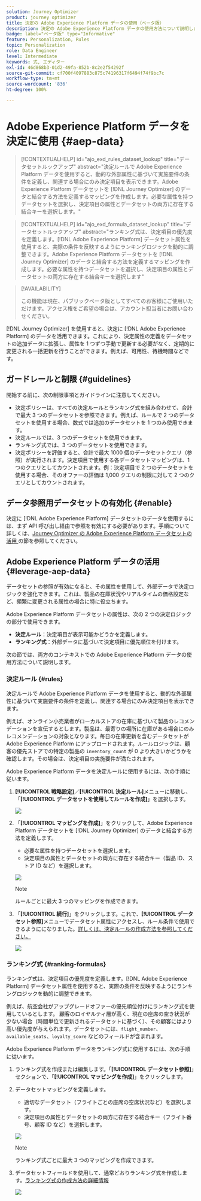 ```yaml
---
solution: Journey Optimizer
product: journey optimizer
title: 決定の Adobe Experience Platform データの使用（ベータ版）
description: 決定の Adobe Experience Platform データの使用方法について説明します。
badge: label="ベータ版" type="Informative"
feature: Personalization, Rules
topic: Personalization
role: Data Engineer
level: Intermediate
keywords: 式, エディター
exl-id: 46d868b3-01d2-49fa-852b-8c2e2f54292f
source-git-commit: cf700f4097883c875c74196317f6494f74f9bc7c
workflow-type: tm+mt
source-wordcount: '836'
ht-degree: 100%

---
```


# Adobe Experience Platform データを決定に使用 {#aep-data}

>[!CONTEXTUALHELP]
>id="ajo_exd_rules_dataset_lookup"
>title="データセットルックアップ"
>abstract="決定ルールで Adobe Experience Platform データを使用すると、動的な外部属性に基づいて実施要件の条件を定義し、関連する場合にのみ決定項目を表示できます。Adobe Experience Platform データセットを [!DNL Journey Optimizer] のデータと結合する方法を定義するマッピングを作成します。必要な属性を持つデータセットを選択し、決定項目の属性とデータセットの両方に存在する結合キーを選択します。"

>[!CONTEXTUALHELP]
>id="ajo_exd_formula_dataset_lookup"
>title="データセットルックアップ"
>abstract="ランキング式は、決定項目の優先度を定義します。[!DNL Adobe Experience Platform] データセット属性を使用すると、実際の条件を反映するようにランキングロジックを動的に調整できます。Adobe Experience Platform データセットを [!DNL Journey Optimizer] のデータと結合する方法を定義するマッピングを作成します。必要な属性を持つデータセットを選択し、決定項目の属性とデータセットの両方に存在する結合キーを選択します"

>[!AVAILABILITY]
>
>この機能は現在、パブリックベータ版としてすべてのお客様にご使用いただけます。アクセス権をご希望の場合は、アカウント担当者にお問い合わせください。

[!DNL Journey Optimizer] を使用すると、決定に [!DNL Adobe Experience Platform] のデータを活用できます。これにより、決定属性の定義をデータセットの追加データに拡張し、属性を 1 つずつ手動で更新する必要がなく、定期的に変更される一括更新を行うことができます。例えば、可用性、待機時間などです。

## ガードレールと制限 {#guidelines}

開始する前に、次の制限事項とガイドラインに注意してください。

* 決定ポリシーは、すべての決定ルールとランキング式を組み合わせて、合計で最大 3 つのデータセットを参照できます。例えば、ルールで 2 つのデータセットを使用する場合、数式では追加のデータセットを 1 つのみ使用できます。
* 決定ルールでは、3 つのデータセットを使用できます。
* ランキング式では、3 つのデータセットを使用できます。
* 決定ポリシーを評価すると、合計で最大 1000 個のデータセットクエリ（参照）が実行されます。決定項目で使用する各データセットマッピングは、1 つのクエリとしてカウントされます。例：決定項目で 2 つのデータセットを使用する場合、そのオファーの評価は 1,000 クエリの制限に対して 2 つのクエリとしてカウントされます。

## データ参照用データセットの有効化 {#enable}

決定に [!DNL Adobe Experience Platform] データセットのデータを使用するには、まず API 呼び出し経由で参照を有効にする必要があります。手順について詳しくは、[Journey Optimizer の Adobe Experience Platform データセットの活用 ](../data/lookup-aep-data.md)の節を参照してください。

## Adobe Experience Platform データの活用 {#leverage-aep-data}

データセットの参照が有効になると、その属性を使用して、外部データで決定ロジックを強化できます。これは、製品の在庫状況やリアルタイムの価格設定など、頻繁に変更される属性の場合に特に役立ちます。

Adobe Experience Platform データセットの属性は、次の 2 つの決定ロジックの部分で使用できます。

* **決定ルール**：決定項目が表示可能かどうかを定義します。
* **ランキング式**：外部データに基づいて決定項目に優先順位を付けます。

次の節では、両方のコンテキストでの Adobe Experience Platform データの使用方法について説明します。

### 決定ルール {#rules}

決定ルールで Adobe Experience Platform データを使用すると、動的な外部属性に基づいて実施要件の条件を定義し、関連する場合にのみ決定項目を表示できます。

例えば、オンライン小売業者がローカルストアの在庫に基づいて製品のレコメンデーションを宣伝するとします。製品は、最寄りの場所に在庫がある場合にのみレコメンデーションの対象となります。毎日の在庫更新を含むデータセットが Adobe Experience Platform にアップロードされます。ルールロジックは、顧客の優先ストアでの特定の製品の `inventory_count` が 0 より大きいかどうかを確認します。その場合は、決定項目の実施要件が満たされます。

Adobe Experience Platform データを決定ルールに使用するには、次の手順に従います。

1. **[!UICONTROL 戦略設定]**／**[!UICONTROL 決定ルール]**&#x200B;メニューに移動し、「**[!UICONTROL データセットを使用してルールを作成]**」を選択します。

   ![](assets/exd-lookup-rule.png)

1. 「**[!UICONTROL マッピングを作成]**」をクリックして、Adobe Experience Platform データセットを [!DNL Journey Optimizer] のデータと結合する方法を定義します。

   * 必要な属性を持つデータセットを選択します。
   * 決定項目の属性とデータセットの両方に存在する結合キー（製品 ID、ストア ID など）を選択します。

   ![](assets/exd-lookup-mapping.png)

   >[!NOTE]
   >
   >ルールごとに最大 3 つのマッピングを作成できます。

1. 「**[!UICONTROL 続行]**」をクリックします。これで、**[!UICONTROL データセット参照]**&#x200B;メニューでデータセット属性にアクセスし、ルール条件で使用できるようにになりました。[詳しくは、決定ルールの作成方法を参照してください。](../experience-decisioning/rules.md#create)

   ![](assets/exd-lookup-menu.png)

### ランキング式 {#ranking-formulas}

ランキング式は、決定項目の優先度を定義します。[!DNL Adobe Experience Platform] データセット属性を使用すると、実際の条件を反映するようにランキングロジックを動的に調整できます。

例えば、航空会社がアップグレードオファーの優先順位付けにランキング式を使用しているとします。 顧客のロイヤルティ層が高く、現在の座席の空き状況が少ない場合（時間単位で更新されるデータセットに基づく）、その顧客にはより高い優先度が与えられます。データセットには、`flight_number`、`available_seats`、`loyalty_score` などのフィールドが含まれます。

Adobe Experience Platform データをランキング式に使用するには、次の手順に従います。

1. ランキング式を作成または編集します。「**[!UICONTROL データセット参照]**」セクションで、「**[!UICONTROL マッピングを作成]**」をクリックします。

1. データセットマッピングを定義します。

   * 適切なデータセット（フライトごとの座席の空席状況など）を選択します。
   * 決定項目の属性とデータセットの両方に存在する結合キー（フライト番号、顧客 ID など）を選択します。

   ![](assets/exd-lookup-formula-mapping.png)

   >[!NOTE]
   >
   >ランキング式ごとに最大 3 つのマッピングを作成できます。

1. データセットフィールドを使用して、通常どおりランキング式を作成します。[ランキング式の作成方法の詳細情報](ranking/ranking-formulas.md#create-ranking-formula)

   ![](assets/exd-lookup-formula-criteria.png)
